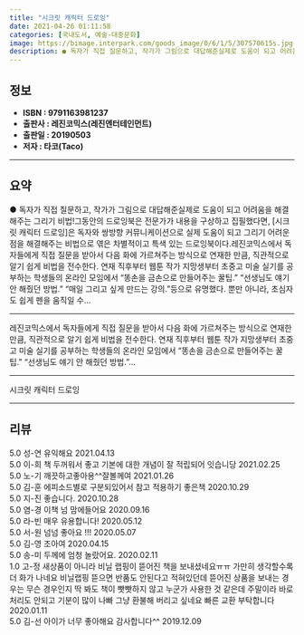 ```yaml
---
title: "시크릿 캐릭터 드로잉"
date: 2021-04-26 01:11:58
categories: [국내도서, 예술-대중문화]
image: https://bimage.interpark.com/goods_image/0/6/1/5/307570615s.jpg
description: ● 독자가 직접 질문하고, 작가가 그림으로 대답해준실제로 도움이 되고 어려움을 해결해주는 그리기 비법!그동안의 드로잉북은 전문가가 내용을 구상하고 집필했다면, [시크릿 캐릭터 드로잉]은 독자와 쌍방향 커뮤니케이션으로 실제 도움이 되고 그리기 어려운 점을 해결해주는
---
```


## **정보**

- **ISBN : 9791163981237**
- **출판사 : 레진코믹스(레진엔터테인먼트)**
- **출판일 : 20190503**
- **저자 : 타코(Taco)**

------



## **요약**

●  독자가  직접  질문하고,  작가가  그림으로  대답해준실제로  도움이  되고  어려움을  해결해주는  그리기  비법!그동안의 드로잉북은 전문가가 내용을 구상하고 집필했다면, [시크릿 캐릭터 드로잉]은 독자와 쌍방향 커뮤니케이션으로 실제 도움이 되고 그리기 어려운 점을 해결해주는 비법으로 엮은 차별적이고 특색 있는 드로잉북이다.레진코믹스에서 독자들에게 직접 질문을 받아서 다음 화에 가르쳐주는 방식으로 연재한 만큼, 직관적으로 알기 쉽게 비법을 전수한다. 연재 직후부터 웹툰 작가 지망생부터 초중고 미술 실기를 공부하는 학생들의 온라인 모임에서 “똥손을 금손으로 만들어주는 꿀팁.” “선생님도 얘기 안 해줬던 방법.” “매일 그리고 싶게 만드는 강의.”등으로 유명했다. 뿐만 아니라, 초심자도 쉽게 펜을 움직일 수...

------

레진코믹스에서 독자들에게 직접 질문을 받아서 다음 화에 가르쳐주는 방식으로 연재한 만큼, 직관적으로 알기 쉽게 비법을 전수한다. 연재 직후부터 웹툰 작가 지망생부터 초중고 미술 실기를 공부하는 학생들의 온라인 모임에서 “똥손을 금손으로 만들어주는 꿀팁.” “선생님도 얘기 안 해줬던 방법.”... 

------


시크릿 캐릭터 드로잉 

------


## **리뷰** 

5.0 성-연 유익해요 2021.04.13 <br/>5.0 이-희 책 두꺼워서 좋고 기본에 대한 개념이 잘 적립되어 잇습니당 2021.02.25 <br/>5.0 노-기 깨끗하고좋아용^^잘볼께여 2021.01.26 <br/>5.0 김-훈 에피소드별로 구분되있어서 참고 적용하기 좋은책 2020.10.29 <br/>5.0 지-진 좋습니다. 2020.10.28 <br/>5.0 염-경 이책 넘 맘에들어요
 2020.09.16 <br/>5.0 라-빈 매우 유용합니다! 2020.05.12 <br/>5.0 서-원 넘넘 좋아요 !!!
 2020.05.07 <br/>5.0 김-영 조아여 2020.04.15 <br/>5.0 송-미 두께에 엄청 놀랐어요.   2020.02.11 <br/>1.0 고-정 새상품이 아니라 비닐 랩핑이 뜯어진 책을 보내셨네요ㅠㅠ
가만히 생각할수록 더 화가 나네요
비닐랩핑 뜯으면 반품도 안된다고 적혀있던데 뜯어진 상품을 보내는 경우는 무슨 경우인지 딱 봐도 책이 빳빳하지 않고 누군가 사용한 것 같은데 주말이라 바로 처리도 안되고 기분이 많이 나빠 그냥 환불해 버리고 싶네요
빠른 교환 부탁합니다  2020.01.11 <br/>5.0 김-선 아이가 너무 좋아해요
감사합니다^^ 2019.12.09 <br/>